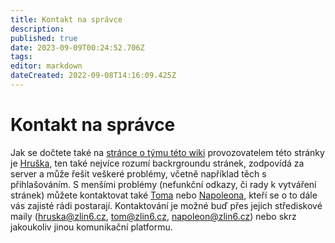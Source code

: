 ```yaml
---
title: Kontakt na správce
description: 
published: true
date: 2023-09-09T00:24:52.706Z
tags: 
editor: markdown
dateCreated: 2022-09-08T14:16:09.425Z
---
```


# Kontakt na správce

Jak se dočtete také na [stránce o týmu této wiki](/owiki/tym) provozovatelem této stránky je [Hruška](/owiki/tym#hru%C5%A1ka-pavel-perni%C4%8Dka), ten také nejvíce rozumí backrgroundu stránek, zodpovídá za server a může řešit veškeré problémy, včetně například těch s přihlašováním. S menšími problémy (nefunkční odkazy, či rady k vytváření stránek) můžete kontaktovat také [Toma](/owiki/tym#tom-tom%C3%A1%C5%A1-koci%C3%A1n) nebo [Napoleona](/owiki/tym#napoleon-vojt%C4%9Bch-mikul%C3%A1%C5%A1ek), kteří se o to dále vás zajisté rádi postarají.
Kontaktování je možné buď přes jejich střediskové maily (hruska@zlin6.cz, tom@zlin6.cz, napoleon@zlin6.cz) nebo skrz jakoukoliv jinou komunikační platformu.